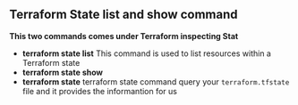 ## Terraform State list and show command
**This two commands comes under Terraform inspecting Stat**
- **terraform state list** This command is used to list resources within a Terraform state
- **terraform state show** 
- **terraform state** terraform state command query your `terraform.tfstate` file and it provides the informantion for us 